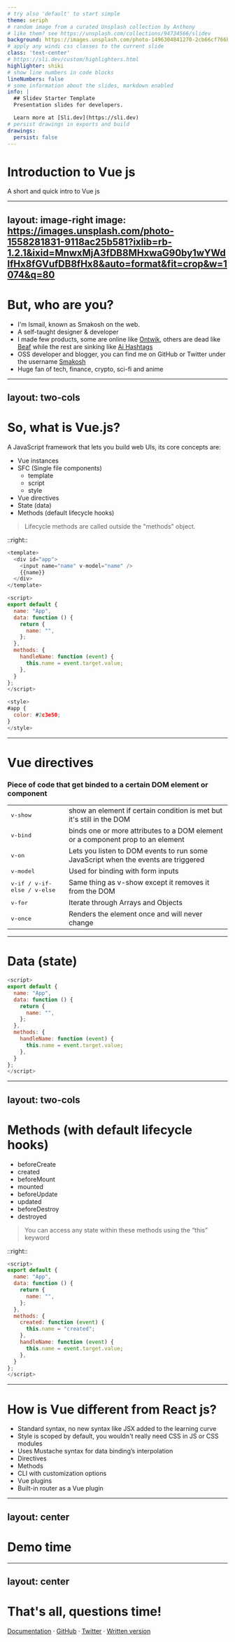 ```yaml
---
# try also 'default' to start simple
theme: seriph
# random image from a curated Unsplash collection by Anthony
# like them? see https://unsplash.com/collections/94734566/slidev
background: https://images.unsplash.com/photo-1496304841270-2cb66cf766b4?ixlib=rb-1.2.1&ixid=MnwxMjA3fDB8MHxwaG90by1wYWdlfHx8fGVufDB8fHx8&auto=format&fit=crop&w=1470&q=80
# apply any windi css classes to the current slide
class: 'text-center'
# https://sli.dev/custom/highlighters.html
highlighter: shiki
# show line numbers in code blocks
lineNumbers: false
# some information about the slides, markdown enabled
info: |
  ## Slidev Starter Template
  Presentation slides for developers.

  Learn more at [Sli.dev](https://sli.dev)
# persist drawings in exports and build
drawings:
  persist: false
---
```


# Introduction to Vue js

A short and quick intro to Vue js

<div class="abs-br m-6 flex gap-2">
  <a href="https://github.com/smakosh" target="_blank" alt="GitHub"
    class="text-xl icon-btn opacity-50 !border-none !hover:text-white">
    <carbon-logo-github />
  </a>
</div>

---
layout: image-right
image: https://images.unsplash.com/photo-1558281831-9118ac25b581?ixlib=rb-1.2.1&ixid=MnwxMjA3fDB8MHxwaG90by1wYWdlfHx8fGVufDB8fHx8&auto=format&fit=crop&w=1074&q=80
---

# But, who are you?

- I'm Ismail, known as Smakosh on the web.
- A self-taught designer & developer
- I made few products, some are online like [Ontwik](https://ontwik-dev.com), others are dead like [Beaf](https://github.com/smakosh?tab=repositories&q=beaf&type=&language=&sort=) while the rest are sinking like [Ai Hashtags](https://ai-hashtags.com)
- OSS developer and blogger, you can find me on GitHub or Twitter under the username [Smakosh](https://smakosh.com)
- Huge fan of tech, finance, crypto, sci-fi and anime

---
layout: two-cols
---

# So, what is Vue.js?

A JavaScript framework that lets you build web UIs, its core concepts are:

- Vue instances
- SFC (Single file components)
  - template
  - script
  - style
- Vue directives
- State (data)
- Methods (default lifecycle hooks)
> Lifecycle methods are called outside the "methods" object.

::right::

```js
<template>
  <div id="app">
    <input name="name" v-model="name" />
    {{name}}
  </div>
</template>

<script>
export default {
  name: "App",
  data: function () {
    return {
      name: "",
    };
  },
  methods: {
    handleName: function (event) {
      this.name = event.target.value;
    },
  }
};
</script>

<style>
#app {
  color: #2c3e50;
}
</style>
```

---

# Vue directives

### Piece of code that get binded to a certain DOM element or component

|     |     |
| --- | --- |
| <kbd>v-show</kbd> | show an element if certain condition is met but it's still in the DOM |
| <kbd>v-bind</kbd> | binds one or more attributes to a DOM element or a component prop to an element |
| <kbd>v-on</kbd> | Lets you listen to DOM events to run some JavaScript when the events are triggered  |
| <kbd>v-model</kbd> | Used for binding with form inputs |
| <kbd>v-if / v-if-else / v-else</kbd> | Same thing as v-show except it removes it from the DOM |
| <kbd>v-for</kbd> | Iterate through Arrays and Objects |
| <kbd>v-once</kbd> | Renders the element once and will never change |

---

# Data (state)

```js {3-7|all}
<script>
export default {
  name: "App",
  data: function () {
    return {
      name: "",
    };
  },
  methods: {
    handleName: function (event) {
      this.name = event.target.value;
    },
  }
};
</script>
```

---
layout: two-cols
---

# Methods (with default lifecycle hooks)

- beforeCreate
- created
- beforeMount
- mounted
- beforeUpdate
- updated
- beforeDestroy
- destroyed
  
> You can access any state within these methods using the “this” keyword

::right::

```js
<script>
export default {
  name: "App",
  data: function () {
    return {
      name: "",
    };
  },
  methods: {
    created: function (event) {
      this.name = "created";
    },
    handleName: function (event) {
      this.name = event.target.value;
    },
  }
};
</script>
```

---

# How is Vue different from React js?

- Standard syntax, no new syntax like JSX added to the learning curve
- Style is scoped by default, you wouldn't really need CSS in JS or CSS modules
- Uses Mustache syntax for data binding’s interpolation
- Directives
- Methods
- CLI with customization options
- Vue plugins
- Built-in router as a Vue plugin

---
layout: center
---

# Demo time

---
layout: center
---

# That's all, questions time!

[Documentation](https://v2.vuejs.org/) · [GitHub](https://github.com/smakosh) · [Twitter](https://twitter.com/smakosh) · [Written version](https://smakosh.notion.site/Vue-JS-introduction-d2f826ab7a574eed9a34f7cd01d88fae)
